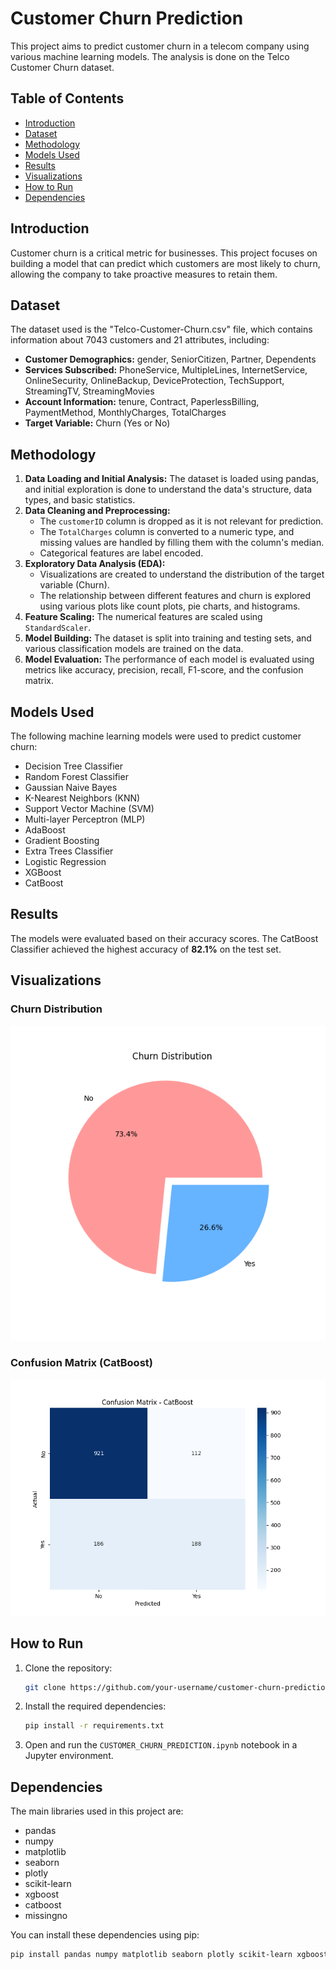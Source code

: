 # Customer Churn Prediction

This project aims to predict customer churn in a telecom company using various machine learning models. The analysis is done on the Telco Customer Churn dataset.

## Table of Contents
- [Introduction](#introduction)
- [Dataset](#dataset)
- [Methodology](#methodology)
- [Models Used](#models-used)
- [Results](#results)
- [Visualizations](#visualizations)
- [How to Run](#how-to-run)
- [Dependencies](#dependencies)

## Introduction

Customer churn is a critical metric for businesses. This project focuses on building a model that can predict which customers are most likely to churn, allowing the company to take proactive measures to retain them.

## Dataset

The dataset used is the "Telco-Customer-Churn.csv" file, which contains information about 7043 customers and 21 attributes, including:

-   **Customer Demographics:** gender, SeniorCitizen, Partner, Dependents
-   **Services Subscribed:** PhoneService, MultipleLines, InternetService, OnlineSecurity, OnlineBackup, DeviceProtection, TechSupport, StreamingTV, StreamingMovies
-   **Account Information:** tenure, Contract, PaperlessBilling, PaymentMethod, MonthlyCharges, TotalCharges
-   **Target Variable:** Churn (Yes or No)

## Methodology

1.  **Data Loading and Initial Analysis:** The dataset is loaded using pandas, and initial exploration is done to understand the data's structure, data types, and basic statistics.
2.  **Data Cleaning and Preprocessing:**
    *   The `customerID` column is dropped as it is not relevant for prediction.
    *   The `TotalCharges` column is converted to a numeric type, and missing values are handled by filling them with the column's median.
    *   Categorical features are label encoded.
3.  **Exploratory Data Analysis (EDA):**
    *   Visualizations are created to understand the distribution of the target variable (Churn).
    *   The relationship between different features and churn is explored using various plots like count plots, pie charts, and histograms.
4.  **Feature Scaling:** The numerical features are scaled using `StandardScaler`.
5.  **Model Building:** The dataset is split into training and testing sets, and various classification models are trained on the data.
6.  **Model Evaluation:** The performance of each model is evaluated using metrics like accuracy, precision, recall, F1-score, and the confusion matrix.

## Models Used

The following machine learning models were used to predict customer churn:

-   Decision Tree Classifier
-   Random Forest Classifier
-   Gaussian Naive Bayes
-   K-Nearest Neighbors (KNN)
-   Support Vector Machine (SVM)
-   Multi-layer Perceptron (MLP)
-   AdaBoost
-   Gradient Boosting
-   Extra Trees Classifier
-   Logistic Regression
-   XGBoost
-   CatBoost

## Results

The models were evaluated based on their accuracy scores. The CatBoost Classifier achieved the highest accuracy of **82.1%** on the test set.

## Visualizations

### Churn Distribution

![Churn Distribution](churn_distribution.png)

### Confusion Matrix (CatBoost)

![Confusion Matrix](confusion_matrix.png)

## How to Run

1.  Clone the repository:
    ```bash
    git clone https://github.com/your-username/customer-churn-prediction.git
    ```
2.  Install the required dependencies:
    ```bash
    pip install -r requirements.txt
    ```
3.  Open and run the `CUSTOMER_CHURN_PREDICTION.ipynb` notebook in a Jupyter environment.

## Dependencies

The main libraries used in this project are:

-   pandas
-   numpy
-   matplotlib
-   seaborn
-   plotly
-   scikit-learn
-   xgboost
-   catboost
-   missingno

You can install these dependencies using pip:
```bash
pip install pandas numpy matplotlib seaborn plotly scikit-learn xgboost catboost missingno
```
